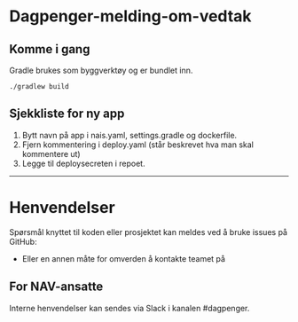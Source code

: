 # Dagpenger-melding-om-vedtak

## Komme i gang

Gradle brukes som byggverktøy og er bundlet inn.

`./gradlew build`

## Sjekkliste for ny app
1. Bytt navn på app i nais.yaml, settings.gradle og dockerfile.
2. Fjern kommentering i deploy.yaml (står beskrevet hva man skal kommentere ut)
3. Legge til deploysecreten i repoet.

---

# Henvendelser

Spørsmål knyttet til koden eller prosjektet kan meldes ved å bruke issues på GitHub:

* Eller en annen måte for omverden å kontakte teamet på

## For NAV-ansatte

Interne henvendelser kan sendes via Slack i kanalen #dagpenger.
